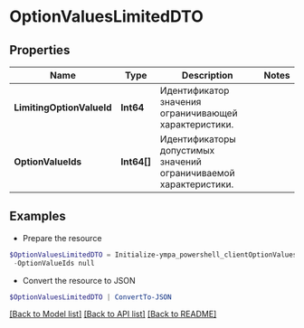 # OptionValuesLimitedDTO
## Properties

Name | Type | Description | Notes
------------ | ------------- | ------------- | -------------
**LimitingOptionValueId** | **Int64** | Идентификатор значения ограничивающей характеристики. | 
**OptionValueIds** | **Int64[]** | Идентификаторы допустимых значений ограничиваемой характеристики.  | 

## Examples

- Prepare the resource
```powershell
$OptionValuesLimitedDTO = Initialize-ympa_powershell_clientOptionValuesLimitedDTO  -LimitingOptionValueId null `
 -OptionValueIds null
```

- Convert the resource to JSON
```powershell
$OptionValuesLimitedDTO | ConvertTo-JSON
```

[[Back to Model list]](../README.md#documentation-for-models) [[Back to API list]](../README.md#documentation-for-api-endpoints) [[Back to README]](../README.md)

